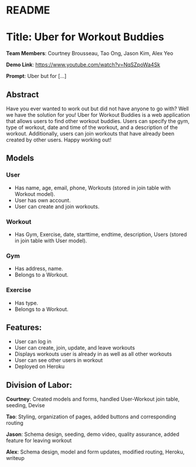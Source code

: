 # README

# Title: Uber for Workout Buddies

**Team Members**: Courtney Brousseau, Tao Ong, Jason Kim, Alex Yeo

**Demo Link**: https://www.youtube.com/watch?v=NqSZpoWa4Sk

**Prompt**: Uber but for [...]

## Abstract ##
Have you ever wanted to work out but did not have anyone to go with? Well we have the solution for you! Uber for Workout Buddies is a web application that allows users to find other workout buddies. Users can specify the gym, type of workout, date and time of the workout, and a description of the workout. Additionally, users can join workouts that have already been created by other users. Happy working out!

## Models ##
### User ###
* Has name, age, email, phone, Workouts (stored in join table with Workout model).
* User has own account.
* User can create and join workouts.
### Workout ###
* Has Gym, Exercise, date, starttime, endtime, description, Users (stored in join table with User model).
### Gym ###
* Has address, name.
* Belongs to a Workout.
### Exercise ###
* Has type.
* Belongs to a Workout.
## Features: ##
* User can log in
* User can create, join, update, and leave workouts
* Displays workouts user is already in as well as all other workouts
* User can see other users in workout
* Deployed on Heroku


## Division of Labor: ##

**Courtney**: Created models and forms, handled User-Workout join table, seeding, Devise

**Tao**: Styling, organization of pages, added buttons and corresponding routing

**Jason**: Schema design, seeding, demo video, quality assurance, added feature for leaving workout

**Alex**: Schema design, model and form updates, modified routing, Heroku, writeup
